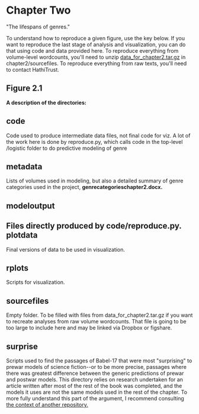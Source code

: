 Chapter Two
===========

"The lifespans of genres."

To understand how to reproduce a given figure, use the key below. If you want to reproduce the last stage of analysis and visualization, you can do that using code and data provided here. To reproduce everything from volume-level wordcounts, you'll need to unzip [data_for_chapter2.tar.gz](https://www.dropbox.com/s/7oxgti8nofoaiub/data_for_chapter2.tar.gz?dl=0) in chapter2/sourcefiles. To reproduce everything from raw texts, you'll need to contact HathiTrust.

Figure 2.1
----------

**A description of the directories:**

code
----
Code used to produce intermediate data files, not final code for viz. A lot of the work here is done by reproduce.py, which calls code in the top-level /logistic folder to do predictive modeling of genre


metadata
--------
Lists of volumes used in modeling, but also a detailed summary of genre categories used in the project, **genrecategorieschapter2.docx.**

modeloutput
----------
Files directly produced by code/reproduce.py.
plotdata
--------
Final versions of data to be used in visualization.

rplots
------
Scripts for visualization.

sourcefiles
-----------
Empty folder. To be filled with files from data_for_chapter2.tar.gz if you want to recreate analyses from raw volume wordcounts. That file is going to be too large to include here and may be linked via Dropbox or figshare.

surprise
--------
Scripts used to find the passages of Babel-17 that were most "surprising" to prewar models of science fiction--or to be more precise, passages where there was greatest difference between the generic predictions of prewar and postwar models. This directory relies on research undertaken for an article written after most of the rest of the book was completed, and the models it uses are not the same models used in the rest of the chapter. To more fully understand this part of the argument, I recommend consulting [the context of another repository.](https://github.com/tedunderwood/measureperspective)
